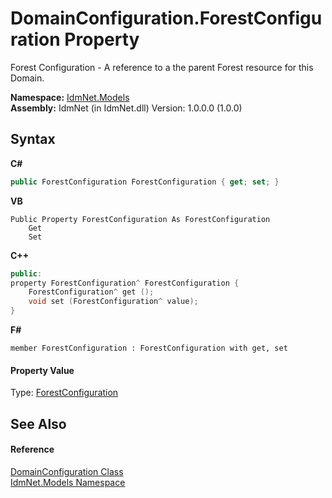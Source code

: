 # DomainConfiguration.ForestConfiguration Property 
 

Forest Configuration - A reference to a the parent Forest resource for this Domain.

**Namespace:**&nbsp;<a href="N_IdmNet_Models">IdmNet.Models</a><br />**Assembly:**&nbsp;IdmNet (in IdmNet.dll) Version: 1.0.0.0 (1.0.0)

## Syntax

**C#**<br />
``` C#
public ForestConfiguration ForestConfiguration { get; set; }
```

**VB**<br />
``` VB
Public Property ForestConfiguration As ForestConfiguration
	Get
	Set
```

**C++**<br />
``` C++
public:
property ForestConfiguration^ ForestConfiguration {
	ForestConfiguration^ get ();
	void set (ForestConfiguration^ value);
}
```

**F#**<br />
``` F#
member ForestConfiguration : ForestConfiguration with get, set

```


#### Property Value
Type: <a href="T_IdmNet_Models_ForestConfiguration">ForestConfiguration</a>

## See Also


#### Reference
<a href="T_IdmNet_Models_DomainConfiguration">DomainConfiguration Class</a><br /><a href="N_IdmNet_Models">IdmNet.Models Namespace</a><br />